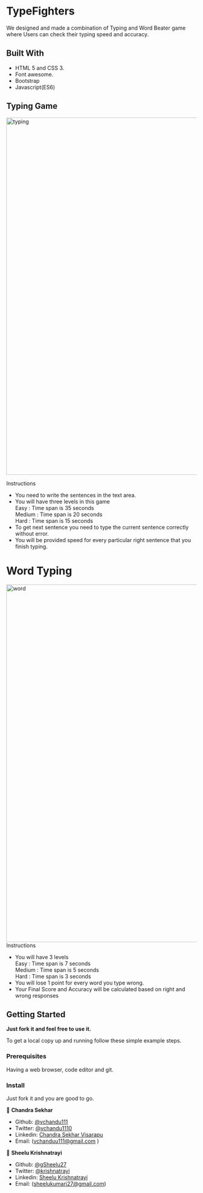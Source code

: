 # TypeFighters
We designed and made a combination of Typing and Word Beater game where Users can check their typing speed and accuracy.


## Built With

- HTML 5 and CSS 3.
- Font awesome.
- Bootstrap
- Javascript(ES6)

## Typing Game
<img width="946" alt="typing" src="https://user-images.githubusercontent.com/63995316/90113527-1c0ddb80-dd6f-11ea-9778-5506f609d532.png">

Instructions
<ul>
                  <li>You need to write the sentences in the text area.</li>
                    <li>You will have three levels in this game <br>
                  <span class="levelStyle" >Easy : </span> Time span is 35 seconds<br>
                  <span class="levelStyle">Medium : </span> Time span is 20 seconds<br>
                  <span class="levelStyle">Hard : </span>Time span is 15 seconds
                  </li>
                  <li>To get next sentence you need to type the current sentence correctly without error.
                  </li>
                  <li>You will be provided speed for every particular right sentence that you finish typing.
                  </li>
                </ul>

# Word Typing

<img width="947" alt="word" src="https://user-images.githubusercontent.com/63995316/90112553-c71d9580-dd6d-11ea-8ed9-7a0b64885629.png">
Instructions

 <ul>
                    <li>You will have 3 levels 
                     <br>
                  <span class="levelStyle" >Easy : </span> Time span is 7 seconds<br>
                  <span class="levelStyle">Medium : </span> Time span is 5 seconds<br>
                  <span class="levelStyle">Hard : </span> Time span is 3 seconds
                  </li>
                  <li>You will lose 1 point for every word you type
                      wrong.</li>
                  <li>Your Final Score and Accuracy will be calculated based
                      on right and wrong responses</li>
                </ul>
             



## Getting Started

**Just fork it and feel free to use it.**

To get a local copy up and running follow these simple example steps.

### Prerequisites

Having a web browser, code editor and git.

### Install

Just fork it and you are good to go.


👤 **Chandra Sekhar**

- Github: [@vchandu111](https://github.com/vchandu111
)
- Twitter: [@vchandu1110](https://twitter.com/vchandu1110
)
- Linkedin: [Chandra Sekhar Visarapu
](www.linkedin.com/in/chandra-sekhar-visarapu-6b23111a8
)
- Email: (vchanduu111@gmail.com
)

👤 **Sheelu Krishnatrayi**

- Github: [@gSheelu27](https://github.com/Sheelu27)
- Twitter: [@krishnatrayi](https://twitter.com/krishnatrayi)
- Linkedin: [Sheelu Krishnatrayi](https://www.linkedin.com/in/sheelu-krishnatrayi-87930a1a8/)
- Email: (sheelukumari27@gmail.com)
